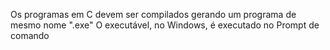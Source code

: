 Os programas em C devem ser compilados gerando um programa de mesmo nome ".exe"
O executável, no Windows, é executado no Prompt de comando
